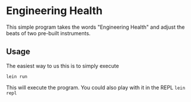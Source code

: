 # Engineering Health

This simple program takes the words "Engineering Health" and adjust the beats of two pre-built instruments.

## Usage

The easiest way to us this is to simply execute

```lein run```

This will execute the program.  You could also play with it in the REPL ```lein repl```

